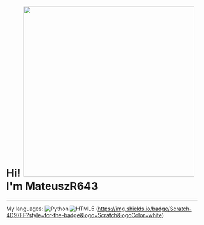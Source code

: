 <h1>Hi! <img src="https://octodex.github.com/images/octonaut.jpg" width="450"> I'm MateuszR643</h1>
<hr>

My languages:
![Python](https://img.shields.io/badge/python-3670A0?style=for-the-badge&logo=python&logoColor=ffdd54)
![HTML5](https://img.shields.io/badge/html5-%23E34F26.svg?style=for-the-badge&logo=html5&logoColor=white)
(https://img.shields.io/badge/Scratch-4D97FF?style=for-the-badge&logo=Scratch&logoColor=white)
